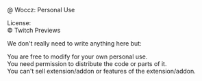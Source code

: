 @ Woccz: Personal Use

License:</br>
  © Twitch Previews

  We don't really need to write anything here but:

  You are free to modify for your own personal use.</br>
  You need permission to distribute the code or parts of it.</br>
  You can't sell extension/addon or features of the extension/addon.
